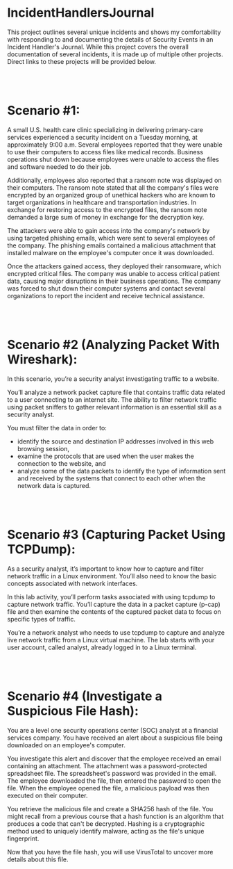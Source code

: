 # IncidentHandlersJournal
This project outlines several unique incidents and shows my comfortability with responding to and documenting the details of Security Events in an Incident Handler's Journal.
While this project covers the overall documentation of several incidents, it is made up of multiple other projects. Direct links to these projects will be provided below.

<br />
<br />

<h1>Scenario #1:</h1>
A small U.S. health care clinic specializing in delivering primary-care services experienced a security incident on a Tuesday morning, at approximately 9:00 a.m. Several employees reported that they were unable to use their computers to access files like medical records. Business operations shut down because employees were unable to access the files and software needed to do their job.

Additionally, employees also reported that a ransom note was displayed on their computers. The ransom note stated that all the company's files were encrypted by an organized group of unethical hackers who are known to target organizations in healthcare and transportation industries. In exchange for restoring access to the encrypted files, the ransom note demanded a large sum of money in exchange for the decryption key. 

The attackers were able to gain access into the company's network by using targeted phishing emails, which were sent to several employees of the company. The phishing emails contained a malicious attachment that installed malware on the employee's computer once it was downloaded.

Once the attackers gained access, they deployed their ransomware, which encrypted critical files. The company was unable to access critical patient data, causing major disruptions in their business operations. The company was forced to shut down their computer systems and contact several organizations to report the incident and receive technical assistance.

<br />
<br />

<h1>Scenario #2 (Analyzing Packet With Wireshark):</h1>
In this scenario, you’re a security analyst investigating traffic to a website.

You’ll analyze a network packet capture file that contains traffic data related to a user connecting to an internet site. The ability to filter network traffic using packet sniffers to gather relevant information is an essential skill as a security analyst.

You must filter the data in order to:
  - identify the source and destination IP addresses involved in this web browsing session,
  - examine the protocols that are used when the user makes the connection to the website, and
  - analyze some of the data packets to identify the type of information sent and received by the systems that connect to each other when the network data is captured.

<br />
<br />

<h1>Scenario #3 (Capturing Packet Using TCPDump):</h1>
As a security analyst, it’s important to know how to capture and filter network traffic in a Linux environment. You’ll also need to know the basic concepts associated with network interfaces.

In this lab activity, you’ll perform tasks associated with using tcpdump to capture network traffic. You’ll capture the data in a packet capture (p-cap) file and then examine the contents of the captured packet data to focus on specific types of traffic. 
 
You’re a network analyst who needs to use tcpdump to capture and analyze live network traffic from a Linux virtual machine.
The lab starts with your user account, called analyst, already logged in to a Linux terminal.

<br />
<br />

<h1>Scenario #4 (Investigate a Suspicious File Hash):</h1>
You are a level one security operations center (SOC) analyst at a financial services company. You have received an alert about a suspicious file being downloaded on an employee's computer. 

You investigate this alert and discover that the employee received an email containing an attachment. The attachment was a password-protected spreadsheet file. The spreadsheet's password was provided in the email. The employee downloaded the file, then entered the password to open the file. When the employee opened the file, a malicious payload was then executed on their computer. 

You retrieve the malicious file and create a SHA256 hash of the file. You might recall from a previous course that a hash function is an algorithm that produces a code that can't be decrypted. Hashing is a cryptographic method used to uniquely identify malware, acting as the file's unique fingerprint. 

Now that you have the file hash, you will use VirusTotal to uncover more details about this file.
